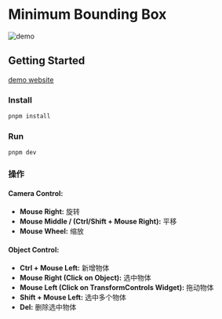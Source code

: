 # Minimum Bounding Box

![demo](https://github.com/user-attachments/assets/9c44fb25-f1fc-4052-8bb6-e5e04929fb99)

## Getting Started

[demo website](https://sweetbrulee.github.io/algorithm/mbb/)

### Install

```bash
pnpm install
```

### Run

```bash
pnpm dev
```

### 操作

#### Camera Control:

- **Mouse Right:** 旋转
- **Mouse Middle / (Ctrl/Shift + Mouse Right):** 平移
- **Mouse Wheel:** 缩放

#### Object Control:

- **Ctrl + Mouse Left:** 新增物体
- **Mouse Right (Click on Object):** 选中物体
- **Mouse Left (Click on TransformControls Widget):** 拖动物体
- **Shift + Mouse Left:** 选中多个物体
- **Del:** 删除选中物体
